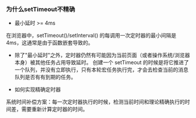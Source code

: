 ### 为什么setTimeout不精确

* 最小延时 >= 4ms

在浏览器中，setTimeout()/setInterval() 的每调用一次定时器的最小间隔是4ms，这通常是由于函数嵌套导致的。

* 除了"最小延时"之外，定时器仍然有可能因为当前页面（或者操作系统/浏览器本身）被其他任务占用导致延时。 创建一个 setTimeout 的时候是将它推进了一个队列，并没有立即执行，只有本轮宏任务执行完，才会去检查当前的消息队列是否有有到期的任务。

* 如何实现精确定时器

系统时间补偿方案：每一次定时器执行的时候，检测当前时间和理论精确执行的时间差，需要重新计算定时器的时间。